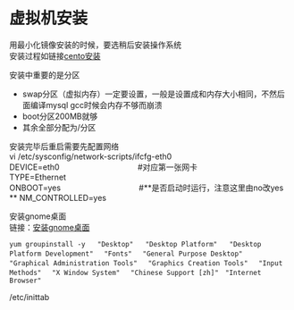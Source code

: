 # 虚拟机安装

用最小化镜像安装的时候，要选稍后安装操作系统  
安装过程如链接[cento安装](http://www.osyunwei.com/archives/7174.html)

安装中重要的是分区
- swap分区（虚拟内存）一定要设置，一般是设置成和内存大小相同，不然后面编译mysql gcc时候会内存不够而崩溃  
- boot分区200MB就够  
- 其余全部分配为/分区  

安装完毕后重启需要先配置网络  
vi /etc/sysconfig/network-scripts/ifcfg-eth0  
DEVICE=eth0　　　　　　　　　　#对应第一张网卡  
TYPE=Ethernet  
ONBOOT=yes　　　　　　　　　　#**是否启动时运行，注意这里由no改yes  **
NM_CONTROLLED=yes  

安装gnome桌面  
链接：[安装gnome桌面](http://jingyan.baidu.com/article/ca2d939dd1dabbeb6c31ce24.html)

```
yum groupinstall -y   "Desktop"   "Desktop Platform"   "Desktop Platform Development"　 "Fonts" 　"General Purpose Desktop"　 "Graphical Administration Tools"　 "Graphics Creation Tools" 　"Input Methods" 　"X Window System" 　"Chinese Support [zh]"　"Internet Browser"
```


/etc/inittab

